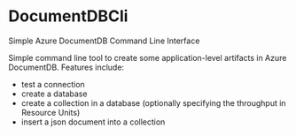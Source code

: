 # DocumentDBCli
Simple Azure DocumentDB Command Line Interface

Simple command line tool to create some application-level artifacts in Azure DocumentDB. Features include:

- test a connection
- create a database
- create a collection in a database (optionally specifying the throughput in Resource Units)
- insert a json document into a collection
